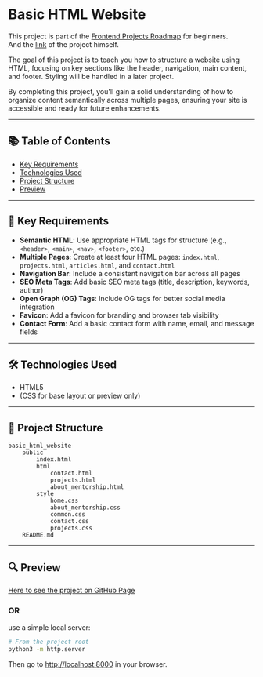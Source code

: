 # Basic HTML Website

This project is part of the [Frontend Projects Roadmap](https://roadmap.sh/frontend/projects) for beginners.  
And the [link](https://roadmap.sh/projects/basic-html-website) of the project himself.

The goal of this project is to teach you how to structure a website using HTML, focusing on key sections like the header, navigation, main content, and footer. Styling will be handled in a later project.

By completing this project, you'll gain a solid understanding of how to organize content semantically across multiple pages, ensuring your site is accessible and ready for future enhancements.

---

## 📚 Table of Contents

- [Key Requirements](#key-requirements)
- [Technologies Used](#technologies-used)
- [Project Structure](#project-structure)
- [Preview](#preview)

---

## 🔑 Key Requirements

- **Semantic HTML**: Use appropriate HTML tags for structure (e.g., `<header>`, `<main>`, `<nav>`, `<footer>`, etc.)
- **Multiple Pages**: Create at least four HTML pages: `index.html`, `projects.html`, `articles.html`, and `contact.html`
- **Navigation Bar**: Include a consistent navigation bar across all pages
- **SEO Meta Tags**: Add basic SEO meta tags (title, description, keywords, author)
- **Open Graph (OG) Tags**: Include OG tags for better social media integration
- **Favicon**: Add a favicon for branding and browser tab visibility
- **Contact Form**: Add a basic contact form with name, email, and message fields 

---

## 🛠️ Technologies Used

- HTML5
- (CSS for base layout or preview only)

---

## 📁 Project Structure
<!-- START PROJECT STRUCTURE -->
```
basic_html_website
	public
		index.html
		html
			contact.html
			projects.html
			about_mentorship.html
		style
			home.css
			about_mentorship.css
			common.css
			contact.css
			projects.css
	README.md

```
<!-- END PROJECT STRUCTURE -->

---

## 🔍 Preview
<!-- START LINK TO PREVIEW -->
[Here to see the project on GitHub Page](https://kizz4.github.io/practice/frontend_practice/beginner_projects/basic_html_website/public)
<!-- END LINK TO PREVIEW -->

### OR 

use a simple local server:

```bash
# From the project root
python3 -m http.server
```

Then go to [http://localhost:8000](http://localhost:8000) in your browser.


